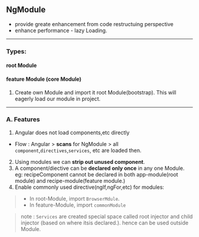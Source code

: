 ## NgModule
- provide greate enhancement from code restructuing perspective
- enhance performance - lazy Loading.

***
### Types:
#### root Module

#### feature Module (core Module)
1. Create own Module and import it root Module(bootstrap). This will eagerly load our module in project.

***
### A. Features
1. Angular does not load components,etc directly
 - Flow : Angular > **scans** for NgModule > all `component`,`directives`,`services`, etc are loaded then. 
2. Using modules we can **strip out unused component**.
3. A component/diective can be **declared only once** in any one Module. eg: recipeComponent cannot be declared in both app-module(root module) and recipe-module(feature module.)
4. Enable commonly used directive(ngIf,ngFor,etc) for modules:
> - In root-Module, import `BrowserMdule`.
> - In feature-Module,  import `commonModule` 

> note : `Services` are created special space called root injector and child injector (based on where itsis declared.). hence can be used outside Module.

